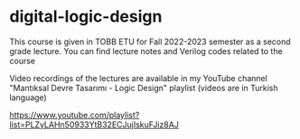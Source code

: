 # digital-logic-design
This course is given in TOBB ETU for Fall 2022-2023 semester as a second grade lecture. You can find lecture notes and Verilog codes related to the course 

Video recordings of the lectures are available in my YouTube channel "Mantıksal Devre Tasarımı - Logic Design" playlist (videos are in Turkish language)

https://www.youtube.com/playlist?list=PLZyLAHn50933YtB32ECJujIskuFJiz8AJ
